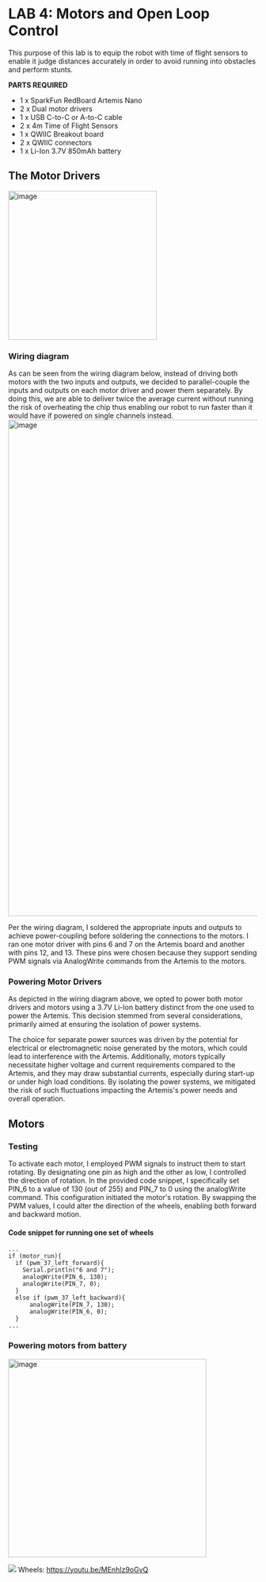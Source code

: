 # LAB 4: Motors and Open Loop Control
This purpose of this lab is to equip the robot with time of flight sensors to enable it judge distances accurately in order to avoid running into obstacles and perform stunts. 

<b>PARTS REQUIRED</b> 
- 1 x SparkFun RedBoard Artemis Nano
- 2 x Dual motor drivers
- 1 x USB C-to-C or A-to-C cable
- 2 x 4m Time of Flight Sensors
- 1 x QWIIC Breakout board
- 2 x QWIIC connectors
- 1 x Li-Ion 3.7V 850mAh battery

## The Motor Drivers 
<img width="300" alt="image" src="https://github.com/edake1/ECE-4160-Dake.github.io/assets/74028493/3429ca6d-ef52-4d19-8248-94e7ce5f4eea">  

### Wiring diagram  
As can be seen from the wiring diagram below, instead of driving both motors with the two inputs and outputs, we decided to parallel-couple the inputs and outputs on each motor driver and power them separately. By doing this, we are able to deliver twice the average current without running the risk of overheating the chip thus enabling our robot to run faster than it would have if powered on single channels instead. 
<img width="1000" alt="image" src="https://github.com/edake1/ECE-4160-Dake.github.io/assets/74028493/eb8c9356-8c22-4b10-9c10-20d178e7dcc6">  

Per the wiring diagram, I soldered the appropriate inputs and outputs to achieve power-coupling before soldering the connections to the motors. I ran one motor driver with pins 6 and 7 on the Artemis board and another with pins 12, and 13. These pins were chosen because they support sending PWM signals via AnalogWrite commands from the Artemis to the motors. 

### Powering Motor Drivers 
As depicted in the wiring diagram above, we opted to power both motor drivers and motors using a 3.7V Li-Ion battery distinct from the one used to power the Artemis. This decision stemmed from several considerations, primarily aimed at ensuring the isolation of power systems.

The choice for separate power sources was driven by the potential for electrical or electromagnetic noise generated by the motors, which could lead to interference with the Artemis. Additionally, motors typically necessitate higher voltage and current requirements compared to the Artemis, and they may draw substantial currents, especially during start-up or under high load conditions. By isolating the power systems, we mitigated the risk of such fluctuations impacting the Artemis's power needs and overall operation.

## Motors 
### Testing 
To activate each motor, I employed PWM signals to instruct them to start rotating. By designating one pin as high and the other as low, I controlled the direction of rotation. In the provided code snippet, I specifically set PIN_6 to a value of 130 (out of 255) and PIN_7 to 0 using the analogWrite command. This configuration initiated the motor's rotation. By swapping the PWM values, I could alter the direction of the wheels, enabling both forward and backward motion.

#### Code snippet for running one set of wheels
```
...
if (motor_run){
  if (pwm_37_left_forward){
    Serial.println("6 and 7");
    analogWrite(PIN_6, 130);
    analogWrite(PIN_7, 0);
  }
  else if (pwm_37_left_backward){
      analogWrite(PIN_7, 130); 
      analogWrite(PIN_6, 0); 
  }
...
```
### Powering motors from battery 

<img width="400" alt="image" src="https://github.com/edake1/ECE-4160-Dake.github.io/assets/74028493/5d5c1931-d28b-467d-a665-0f4a5a34b2e5">

![](https://youtu.be/MEnhIz9oGvQ)
Wheels: https://youtu.be/MEnhIz9oGvQ


